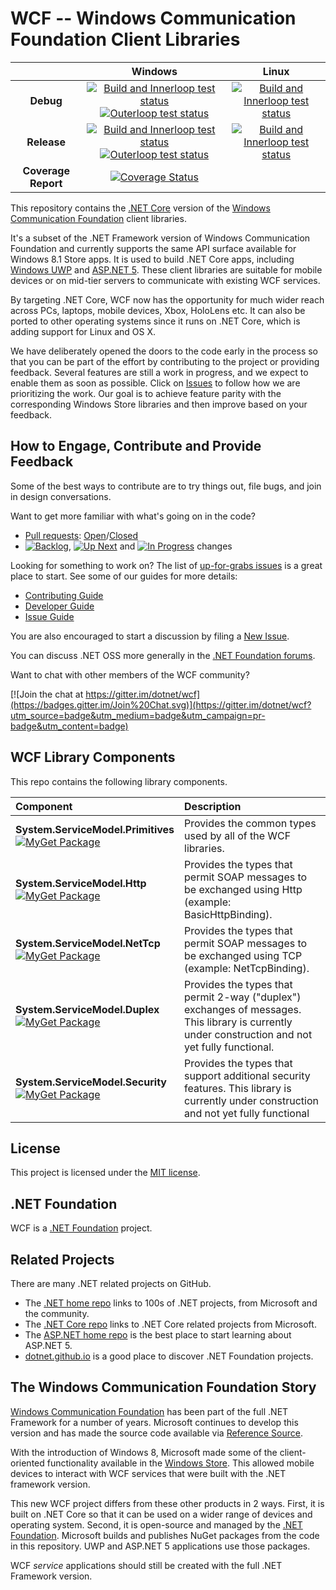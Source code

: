 # WCF -- Windows Communication Foundation Client Libraries

|   |Windows|Linux|
|:-:|:-:|:-:|
|**Debug**|[![Build and Innerloop test status](https://img.shields.io/jenkins/s/http/dotnet-ci.cloudapp.net/job/dotnet_wcf/job/master/windows_debug.svg?label=build+%26+innerloop+test)](http://dotnet-ci.cloudapp.net/job/dotnet_wcf/job/master/job/windows_debug/) [![Outerloop test status](https://img.shields.io/jenkins/s/http/dotnet-ci.cloudapp.net/job/dotnet_wcf/job/master/outerloop_windows_debug.svg?label=outerloop+tests)](http://dotnet-ci.cloudapp.net/job/dotnet_wcf/job/master/job/outerloop_windows_debug/)|[![Build and Innerloop test status](https://img.shields.io/jenkins/s/http/dotnet-ci.cloudapp.net/job/dotnet_wcf/job/master/linux_debug.svg?label=build+%26+innerloop+test)](http://dotnet-ci.cloudapp.net/job/dotnet_wcf/job/master/job/linux_debug/)|
|**Release**|[![Build and Innerloop test status](https://img.shields.io/jenkins/s/http/dotnet-ci.cloudapp.net/job/dotnet_wcf/job/master/windows_release.svg?label=build+%26+innerloop+test)](http://dotnet-ci.cloudapp.net/job/dotnet_wcf/job/master/job/windows_release/) [![Outerloop test status](https://img.shields.io/jenkins/s/http/dotnet-ci.cloudapp.net/job/dotnet_wcf/job/master/outerloop_windows_release.svg?label=outerloop+tests)](http://dotnet-ci.cloudapp.net/job/dotnet_wcf/job/master/job/outerloop_windows_release/)|[![Build and Innerloop test status](https://img.shields.io/jenkins/s/http/dotnet-ci.cloudapp.net/job/dotnet_wcf/job/master/linux_release.svg?label=build+%26+innerloop+test)](http://dotnet-ci.cloudapp.net/job/dotnet_wcf/job/master/job/linux_release/)|
|**Coverage Report**|[![Coverage Status](http://dotnet-ci.cloudapp.net/job/dotnet_wcf/job/master/job/code_coverage_windows/lastStableBuild/Code_Coverage_Report/badge_combined.svg)](http://dotnet-ci.cloudapp.net/job/dotnet_wcf/job/master/job/code_coverage_windows/)||



This repository contains the [.NET Core](http://github.com/dotnet/core) version of the [Windows Communication Foundation](https://msdn.microsoft.com/en-us/library/dd456779.aspx) client libraries.

It's a subset of the .NET Framework version of Windows Communication Foundation and currently supports the same API surface available for Windows 8.1 Store apps. It is used to build .NET Core apps, including [Windows UWP](https://msdn.microsoft.com/en-us/library/windows/apps/dn609832.aspx) and [ASP.NET 5](http://weblogs.asp.net/scottgu/introducing-asp-net-5). These client libraries are suitable for mobile devices or on mid-tier servers to communicate with existing WCF services.

By targeting .NET Core, WCF now has the opportunity for much wider reach across PCs, laptops, mobile devices, Xbox, HoloLens etc. It can also be ported to other operating systems since it runs on .NET Core, which is adding support for Linux and OS X.

We have deliberately opened the doors to the code early in the process so that you can be part of the effort by contributing to the project or providing feedback. Several features are still a work in progress, and we expect to enable them as soon as possible. Click on [Issues](https://github.com/dotnet/wcf/issues) to follow how we are prioritizing the work. Our goal is to achieve feature parity with the corresponding Windows Store libraries and then improve based on your feedback.

## How to Engage, Contribute and Provide Feedback

Some of the best ways to contribute are to try things out, file bugs, and join in design conversations. 

Want to get more familiar with what's going on in the code?
* [Pull requests](https://github.com/dotnet/wcf/pulls): [Open](https://github.com/dotnet/wcf/pulls?q=is%3Aopen+is%3Apr)/[Closed](https://github.com/dotnet/wcf/pulls?q=is%3Apr+is%3Aclosed)
* [![Backlog](https://cloud.githubusercontent.com/assets/1302850/6260412/38987b1e-b793-11e4-9ade-d3fef4c6bf48.png)](https://github.com/dotnet/wcf/issues?q=is%3Aopen+is%3Aissue+label%3A%220+-+Backlog%22), [![Up Next](https://cloud.githubusercontent.com/assets/1302850/6260418/4c2c7a54-b793-11e4-8ce1-a27ff5378d08.png)](https://github.com/dotnet/wcf/issues?q=is%3Aopen+is%3Aissue+label%3A%221+-+Up+Next%22) and [![In Progress](https://cloud.githubusercontent.com/assets/1302850/6260414/41b0fc30-b793-11e4-9d50-d09563cd138a.png)](https://github.com/dotnet/wcf/issues?q=is%3Aopen+is%3Aissue+label%3A%222+-+In+Progress%22) changes

Looking for something to work on? The list of [up-for-grabs issues](https://github.com/dotnet/wcf/labels/up%20for%20grabs) is a great place to start. See some of our guides for more details:

* [Contributing Guide](Documentation/contributing.md)
* [Developer Guide](Documentation/developer-guide.md)
* [Issue Guide](Documentation/issue-guide.md)

You are also encouraged to start a discussion by filing a [New Issue](https://github.com/dotnet/wcf/issues/new).

You can discuss .NET OSS more generally in the [.NET Foundation forums].

Want to chat with other members of the WCF community?

[![Join the chat at https://gitter.im/dotnet/wcf](https://badges.gitter.im/Join%20Chat.svg)](https://gitter.im/dotnet/wcf?utm_source=badge&utm_medium=badge&utm_campaign=pr-badge&utm_content=badge)


[.NET Foundation forums]: http://forums.dotnetfoundation.org/

## WCF Library Components

This repo contains the following library components.

|Component|Description|
|:--------|:----------|
|**System.ServiceModel.Primitives**<br/>[![MyGet Package](https://img.shields.io/myget/dotnet-core/vpre/System.ServiceModel.Primitives.svg)](https://dotnet.myget.org/gallery/dotnet-core)|Provides the common types used by all of the WCF libraries.|
|**System.ServiceModel.Http**<br/>[![MyGet Package](https://img.shields.io/myget/dotnet-core/vpre/System.ServiceModel.Http.svg)](https://dotnet.myget.org/gallery/dotnet-core)|Provides the types that permit SOAP messages to be exchanged using Http (example: BasicHttpBinding).|
|**System.ServiceModel.NetTcp**<br/>[![MyGet Package](https://img.shields.io/myget/dotnet-core/vpre/System.ServiceModel.NetTcp.svg)](https://dotnet.myget.org/gallery/dotnet-core)|Provides the types that permit SOAP messages to be exchanged using TCP (example: NetTcpBinding).|
|**System.ServiceModel.Duplex**<br/>[![MyGet Package](https://img.shields.io/myget/dotnet-core/vpre/System.ServiceModel.Duplex.svg)](https://dotnet.myget.org/gallery/dotnet-core)|Provides the types that permit 2-way ("duplex") exchanges of messages.  This library is currently under construction and not yet fully functional.|
|**System.ServiceModel.Security**<br/>[![MyGet Package](https://img.shields.io/myget/dotnet-core/v/System.ServiceModel.Security.svg)](https://dotnet.myget.org/gallery/dotnet-core)|Provides the types that support additional security features. This library is currently under construction and not yet fully functional|

## License

This project is licensed under the [MIT license](LICENSE).

## .NET Foundation

WCF is a [.NET Foundation](http://www.dotnetfoundation.org/projects) project.

## Related Projects
There are many .NET related projects on GitHub.

- The
[.NET home repo](https://github.com/Microsoft/dotnet) links to 100s of .NET projects, from Microsoft and the community.
- The [.NET Core repo](https://github.com/dotnet/core) links to .NET Core related projects from Microsoft.
- The [ASP.NET home repo](https://github.com/aspnet/home) is the best place to start learning about ASP.NET 5.
- [dotnet.github.io](http://dotnet.github.io) is a good place to discover .NET Foundation projects.

## The Windows Communication Foundation Story

[Windows Communication Foundation](https://msdn.microsoft.com/en-us/library/dd456779.aspx) has been part of the full .NET Framework for a number of years. Microsoft continues to develop this version and has made the source code available via [Reference Source](https://github.com/microsoft/referencesource).

With the introduction of Windows 8, Microsoft made some of the client-oriented functionality available in the [Windows Store](https://msdn.microsoft.com/en-us/library/hh556233(v=vs.110).aspx). This allowed mobile devices to interact with WCF services that were built with the .NET framework version.

This new WCF project differs from these other products in 2 ways. First, it is built on .NET Core so that it can be used on a wider range of devices and operating system. Second, it is open-source and managed by the [.NET Foundation](http://www.dotnetfoundation.org/projects). Microsoft builds and publishes NuGet packages from the code in this repository. UWP and ASP.NET 5 applications use those packages.

WCF *service* applications should still be created with the full .NET Framework version.

